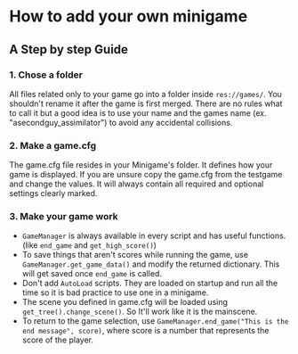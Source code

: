 # How to add your own minigame
## A Step by step Guide

### 1. Chose a folder
All files related only to your game go into a folder inside `res://games/`. You shouldn't rename it after the game is first merged. 
There are no rules what to call it but a good idea is to use your name and the games name (ex. "asecondguy_assimilator") to avoid any accidental collisions.

### 2. Make a game.cfg
The game.cfg file resides in your Minigame's folder. It defines how your game is displayed. 
If you are unsure copy the game.cfg from the testgame and change the values.
It will always contain all required and optional settings clearly marked.

### 3. Make your game work
* `GameManager` is always available in every script and has useful functions. (like `end_game` and `get_high_score()`)
* To save things that aren't scores while running the game, use `GameManager.get_game_data()` and modify the returned dictionary. This will get saved once `end_game` is called.
* Don't add `AutoLoad` scripts. They are loaded on startup and run all the time so it is bad practice to use one in a minigame.
* The scene you defined in game.cfg will be loaded using `get_tree().change_scene()`. So It'll work like it is the mainscene.
* To return to the game selection, use `GameManager.end_game("This is the end message", score)`, where score is a number that represents the score of the player.

